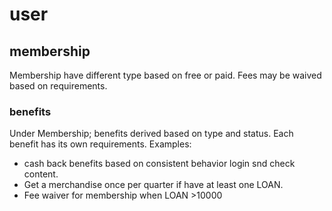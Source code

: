 # user

## membership

Membership have different type based on free or paid.  Fees may be waived based on requirements.

### benefits

Under Membership; benefits derived based on type and status.  Each benefit has its own requirements.
Examples: 
- cash back benefits based on consistent behavior login snd check content.
- Get a merchandise once per quarter if have at least one LOAN.
- Fee waiver for membership when LOAN >10000
